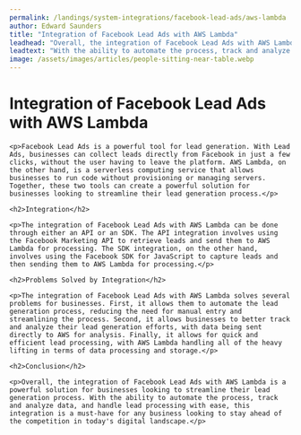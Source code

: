 ```yaml
---
permalink: /landings/system-integrations/facebook-lead-ads/aws-lambda
author: Edward Saunders
title: "Integration of Facebook Lead Ads with AWS Lambda"
leadhead: "Overall, the integration of Facebook Lead Ads with AWS Lambda is a powerful solution for businesses looking to streamline their lead generation process"
leadtext: "With the ability to automate the process, track and analyze data, and handle lead processing with ease, this integration is a must-have for any business looking to stay ahead of the competition in today's digital landscape."
image: /assets/images/articles/people-sitting-near-table.webp
---
```

<div class="arttext">	<h1>Integration of Facebook Lead Ads with AWS Lambda</h1>

	<p>Facebook Lead Ads is a powerful tool for lead generation. With Lead Ads, businesses can collect leads directly from Facebook in just a few clicks, without the user having to leave the platform. AWS Lambda, on the other hand, is a serverless computing service that allows businesses to run code without provisioning or managing servers. Together, these two tools can create a powerful solution for businesses looking to streamline their lead generation process.</p>

	<h2>Integration</h2>

	<p>The integration of Facebook Lead Ads with AWS Lambda can be done through either an API or an SDK. The API integration involves using the Facebook Marketing API to retrieve leads and send them to AWS Lambda for processing. The SDK integration, on the other hand, involves using the Facebook SDK for JavaScript to capture leads and then sending them to AWS Lambda for processing.</p>

	<h2>Problems Solved by Integration</h2>

	<p>The integration of Facebook Lead Ads with AWS Lambda solves several problems for businesses. First, it allows them to automate the lead generation process, reducing the need for manual entry and streamlining the process. Second, it allows businesses to better track and analyze their lead generation efforts, with data being sent directly to AWS for analysis. Finally, it allows for quick and efficient lead processing, with AWS Lambda handling all of the heavy lifting in terms of data processing and storage.</p>

	<h2>Conclusion</h2>

	<p>Overall, the integration of Facebook Lead Ads with AWS Lambda is a powerful solution for businesses looking to streamline their lead generation process. With the ability to automate the process, track and analyze data, and handle lead processing with ease, this integration is a must-have for any business looking to stay ahead of the competition in today's digital landscape.</p>
</div>